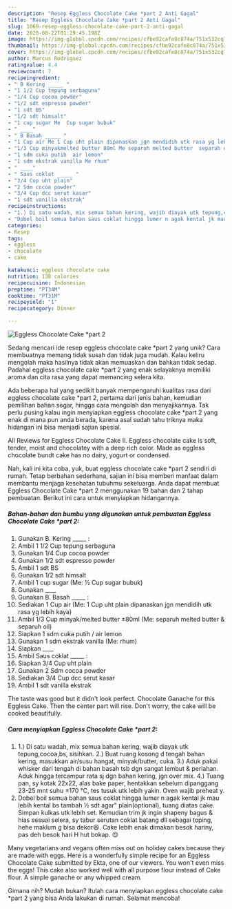 ```yaml
---
description: "Resep Eggless Chocolate Cake *part 2 Anti Gagal"
title: "Resep Eggless Chocolate Cake *part 2 Anti Gagal"
slug: 1069-resep-eggless-chocolate-cake-part-2-anti-gagal
date: 2020-08-22T01:29:45.198Z
image: https://img-global.cpcdn.com/recipes/cfbe92cafe8c874a/751x532cq70/eggless-chocolate-cake-part-2-foto-resep-utama.jpg
thumbnail: https://img-global.cpcdn.com/recipes/cfbe92cafe8c874a/751x532cq70/eggless-chocolate-cake-part-2-foto-resep-utama.jpg
cover: https://img-global.cpcdn.com/recipes/cfbe92cafe8c874a/751x532cq70/eggless-chocolate-cake-part-2-foto-resep-utama.jpg
author: Marcus Rodriguez
ratingvalue: 4.4
reviewcount: 7
recipeingredient:
- " B Kering _____ "
- "1 1/2 Cup tepung serbaguna"
- "1/4 Cup cocoa powder"
- "1/2 sdt espresso powder"
- "1 sdt BS"
- "1/2 sdt himsalt"
- "1 cup sugar Me  Cup sugar bubuk"
- " ____"
- " B Basah _____ "
- "1 Cup air Me 1 Cup uht plain dipanaskan jgn mendidih utk rasa yg lebih kaya"
- "1/3 Cup minyakmelted butter 80ml Me separuh melted butter  separuh oil"
- "1 sdm cuka putih  air lemon"
- "1 sdm ekstrak vanilla Me rhum"
- " ____"
- " Saus coklat _____ "
- "3/4 Cup uht plain"
- "2 Sdm cocoa powder"
- "3/4 Cup dcc serut kasar"
- "1 sdt vanilla ekstrak"
recipeinstructions:
- "1.) Di satu wadah, mix semua bahan kering, wajib diayak utk tepung,cocoa,bs, sisihkan. 2.) Buat ruang kosong d tengah bahan kering, masukkan air/susu hangat, minyak/butter, cuka. 3.) Aduk pakai whisker dari tengah di bahan basah tsb dgn sangat lembut &amp; perlahan. Aduk hingga tercampur rata sj dgn bahan kering, jgn over mix. 4.) Tuang pan, sy kotak 22x22, alas bake paper, hentakkan sebelum dipanggang 23-25 mnt suhu ±170 °C, tes tusuk utk lebih yakin. Oven wajib preheat y."
- "Dobel boil semua bahan saus coklat hingga lumer n agak kental jk mau lebih kental bs tambah ½ sdt agar&#34; plain(optional), tuang diatas cake. Simpan kulkas utk lebih set. Kemudian trim jk ingin shapeny bagus &amp; hias sesuai selera, sy tabur serutan coklat batang dll sebagai toping, hehe maklum g bisa dekor😆. Cake lebih enak dimakan besok hariny, pas deh besok hari H hut bokap. 😍"
categories:
- Resep
tags:
- eggless
- chocolate
- cake

katakunci: eggless chocolate cake 
nutrition: 138 calories
recipecuisine: Indonesian
preptime: "PT34M"
cooktime: "PT31M"
recipeyield: "1"
recipecategory: Dinner

---
```



![Eggless Chocolate Cake *part 2](https://img-global.cpcdn.com/recipes/cfbe92cafe8c874a/751x532cq70/eggless-chocolate-cake-part-2-foto-resep-utama.jpg)

Sedang mencari ide resep eggless chocolate cake *part 2 yang unik? Cara membuatnya memang tidak susah dan tidak juga mudah. Kalau keliru mengolah maka hasilnya tidak akan memuaskan dan bahkan tidak sedap. Padahal eggless chocolate cake *part 2 yang enak selayaknya memiliki aroma dan cita rasa yang dapat memancing selera kita.

Ada beberapa hal yang sedikit banyak mempengaruhi kualitas rasa dari eggless chocolate cake *part 2, pertama dari jenis bahan, kemudian pemilihan bahan segar, hingga cara mengolah dan menyajikannya. Tak perlu pusing kalau ingin menyiapkan eggless chocolate cake *part 2 yang enak di mana pun anda berada, karena asal sudah tahu triknya maka hidangan ini bisa menjadi sajian spesial.

All Reviews for Eggless Chocolate Cake II. Eggless chocolate cake is soft, tender, moist and chocolatey with a deep rich color. Made as eggless chocolate bundt cake has no dairy, yogurt or condensed.


Nah, kali ini kita coba, yuk, buat eggless chocolate cake *part 2 sendiri di rumah. Tetap berbahan sederhana, sajian ini bisa memberi manfaat dalam membantu menjaga kesehatan tubuhmu sekeluarga. Anda dapat membuat Eggless Chocolate Cake *part 2 menggunakan 19 bahan dan 2 tahap pembuatan. Berikut ini cara untuk menyiapkan hidangannya.

<!--inarticleads1-->

##### Bahan-bahan dan bumbu yang digunakan untuk pembuatan Eggless Chocolate Cake *part 2:

1. Gunakan  B. Kering _____ :
1. Ambil 1 1/2 Cup tepung serbaguna
1. Gunakan 1/4 Cup cocoa powder
1. Gunakan 1/2 sdt espresso powder
1. Ambil 1 sdt BS
1. Gunakan 1/2 sdt himsalt
1. Ambil 1 cup sugar (Me: ½ Cup sugar bubuk)
1. Gunakan  ____
1. Gunakan  B. Basah _____ :
1. Sediakan 1 Cup air (Me: 1 Cup uht plain dipanaskan jgn mendidih utk rasa yg lebih kaya)
1. Ambil 1/3 Cup minyak/melted butter ±80ml (Me: separuh melted butter &amp; separuh oil)
1. Siapkan 1 sdm cuka putih / air lemon
1. Gunakan 1 sdm ekstrak vanilla (Me: rhum)
1. Siapkan  ____
1. Ambil  Saus coklat _____ :
1. Siapkan 3/4 Cup uht plain
1. Gunakan 2 Sdm cocoa powder
1. Sediakan 3/4 Cup dcc serut kasar
1. Ambil 1 sdt vanilla ekstrak


The taste was good but it didn&#39;t look perfect. Chocolate Ganache for this Eggless Cake. Then the center part will rise. Don&#39;t worry, the cake will be cooked beautifully. 

<!--inarticleads2-->

##### Cara menyiapkan Eggless Chocolate Cake *part 2:

1. 1.) Di satu wadah, mix semua bahan kering, wajib diayak utk tepung,cocoa,bs, sisihkan. 2.) Buat ruang kosong d tengah bahan kering, masukkan air/susu hangat, minyak/butter, cuka. 3.) Aduk pakai whisker dari tengah di bahan basah tsb dgn sangat lembut &amp; perlahan. Aduk hingga tercampur rata sj dgn bahan kering, jgn over mix. 4.) Tuang pan, sy kotak 22x22, alas bake paper, hentakkan sebelum dipanggang 23-25 mnt suhu ±170 °C, tes tusuk utk lebih yakin. Oven wajib preheat y.
1. Dobel boil semua bahan saus coklat hingga lumer n agak kental jk mau lebih kental bs tambah ½ sdt agar&#34; plain(optional), tuang diatas cake. Simpan kulkas utk lebih set. Kemudian trim jk ingin shapeny bagus &amp; hias sesuai selera, sy tabur serutan coklat batang dll sebagai toping, hehe maklum g bisa dekor😆. Cake lebih enak dimakan besok hariny, pas deh besok hari H hut bokap. 😍


Many vegetarians and vegans often miss out on holiday cakes because they are made with eggs. Here is a wonderfully simple recipe for an Eggless Chocolate Cake submitted by Ekta, one of our viewers. You won&#39;t even miss the eggs! This cake also worked well with all purpose flour instead of Cake flour. A simple ganache or any whipped cream. 

Gimana nih? Mudah bukan? Itulah cara menyiapkan eggless chocolate cake *part 2 yang bisa Anda lakukan di rumah. Selamat mencoba!
